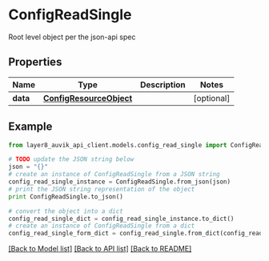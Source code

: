 # ConfigReadSingle

Root level object per the json-api spec

## Properties
Name | Type | Description | Notes
------------ | ------------- | ------------- | -------------
**data** | [**ConfigResourceObject**](ConfigResourceObject.md) |  | [optional] 

## Example

```python
from layer8_auvik_api_client.models.config_read_single import ConfigReadSingle

# TODO update the JSON string below
json = "{}"
# create an instance of ConfigReadSingle from a JSON string
config_read_single_instance = ConfigReadSingle.from_json(json)
# print the JSON string representation of the object
print ConfigReadSingle.to_json()

# convert the object into a dict
config_read_single_dict = config_read_single_instance.to_dict()
# create an instance of ConfigReadSingle from a dict
config_read_single_form_dict = config_read_single.from_dict(config_read_single_dict)
```
[[Back to Model list]](../README.md#documentation-for-models) [[Back to API list]](../README.md#documentation-for-api-endpoints) [[Back to README]](../README.md)


